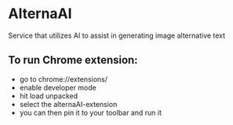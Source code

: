 # AlternaAI
Service that utilizes AI to assist in generating image alternative text

## To run Chrome extension:
 - go to chrome://extensions/
 - enable developer mode
 - hit load unpacked
 - select the alternaAI-extension
 - you can then pin it to your toolbar and run it

